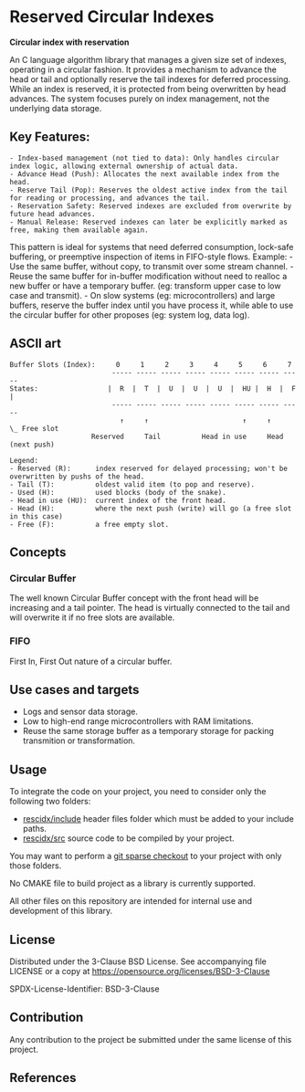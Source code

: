 # Reserved Circular Indexes

**Circular index with reservation**

An C language algorithm library that manages a given size set of indexes, operating in a circular fashion. It provides a mechanism to advance the head or tail and optionally reserve the tail indexes for deferred processing. While an index is reserved, it is protected from being overwritten by head advances. The system focuses purely on index management, not the underlying data storage.

## Key Features:
	- Index-based management (not tied to data): Only handles circular index logic, allowing external ownership of actual data.
	- Advance Head (Push): Allocates the next available index from the head.
	- Reserve Tail (Pop): Reserves the oldest active index from the tail for reading or processing, and advances the tail.
	- Reservation Safety: Reserved indexes are excluded from overwrite by future head advances.
	- Manual Release: Reserved indexes can later be explicitly marked as free, making them available again.

This pattern is ideal for systems that need deferred consumption, lock-safe buffering, or preemptive inspection of items in FIFO-style flows.
Example:
	-	Use the same buffer, without copy, to transmit over some stream channel.
	- Reuse the same buffer for in-buffer modification without need to realloc a new buffer or have a temporary buffer. (eg: transform upper case to low case and transmit).
	- On slow systems (eg: microcontrollers) and large buffers, reserve the buffer index until you have process it, while able to use the circular buffer for other proposes (eg: system log, data log).

## ASCII art

```
Buffer Slots (Index):     0     1     2     3     4     5     6     7
                         ----- ----- ----- ----- ----- ----- ----- -----
States:                 |  R  |  T  |  U  |  U  |  U  |  HU |  H  |  F  |
                         ----- ----- ----- ----- ----- ----- ----- -----
                           ↑     ↑                       ↑     ↑      \_ Free slot
                    Reserved     Tail          Head in use     Head (next push)

Legend:
- Reserved (R):      index reserved for delayed processing; won't be overwritten by pushs of the head.
- Tail (T):          oldest valid item (to pop and reserve).
- Used (H):          used blocks (body of the snake).
- Head in use (HU):  current index of the front head.
- Head (H):          where the next push (write) will go (a free slot in this case)
- Free (F):          a free empty slot.
```

## Concepts
### Circular Buffer
The well known Circular Buffer concept with the front head will be increasing and a tail pointer. The head is virtually connected to the tail and will overwrite it if no free slots are available.

### FIFO
First In, First Out nature of a circular buffer.

## Use cases and targets
  - Logs and sensor data storage.
  - Low to high-end range microcontrollers with RAM limitations.
  - Reuse the same storage buffer as a temporary storage for packing transmition or transformation.

## Usage
To integrate the code on your project, you need to consider only the following two folders:
  -    [rescidx/include](/rescidx/include) header files folder which must be added to your include paths.
  -    [rescidx/src](/rescidx/src) source code to be compiled by your project.

You may want to perform a [git sparse checkout](https://git-scm.com/docs/git-sparse-checkout) to your project with only those folders.

No CMAKE file to build project as a library is currently supported.

All other files on this repository are intended for internal use and development of this library.

## License
Distributed under the 3-Clause BSD License. See accompanying file LICENSE or a copy at https://opensource.org/licenses/BSD-3-Clause

SPDX-License-Identifier: BSD-3-Clause

## Contribution
Any contribution to the project be submitted under the same license of this project.

## References
